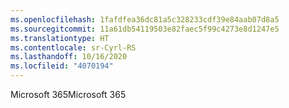 ```yaml
---
ms.openlocfilehash: 1fafdfea36dc81a5c328233cdf39e84aab07d8a5
ms.sourcegitcommit: 11a61db54119503e82faec5f99c4273e8d1247e5
ms.translationtype: HT
ms.contentlocale: sr-Cyrl-RS
ms.lasthandoff: 10/16/2020
ms.locfileid: "4070194"
---
```

<span data-ttu-id="2b69e-101">Microsoft 365</span><span class="sxs-lookup"><span data-stu-id="2b69e-101">Microsoft 365</span></span>